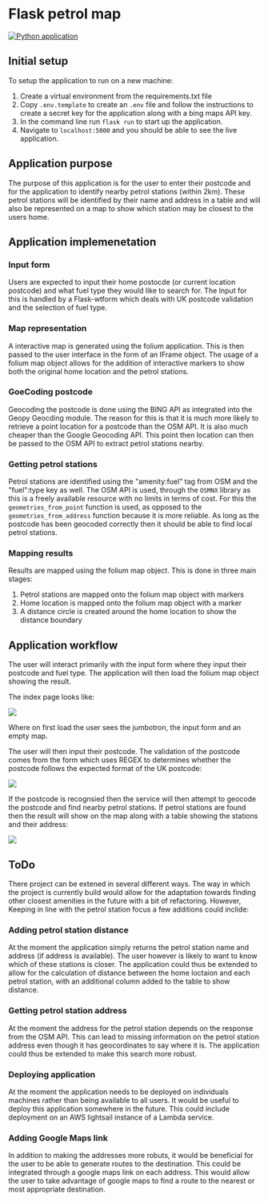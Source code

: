 # Flask petrol map

[![Python application](https://github.com/PhilipDW183/flask_petrol_map/actions/workflows/python-app.yml/badge.svg)](https://github.com/PhilipDW183/flask_petrol_map/actions/workflows/python-app.yml)

## Initial setup

To setup the application to run on a new machine:

1. Create a virtual environment from the requirements.txt file
2. Copy `.env.template` to create an `.env` file and follow the 
instructions to create a secret key for the application along with
a bing maps API key.
3. In the command line run `flask run` to start up the 
application.
4. Navigate to `localhost:5000` and you should be able
to see the live application.

## Application purpose

The purpose of this application is for the user to enter their 
postcode and for the application to identify nearby 
petrol stations (within 2km). These petrol stations will be identified
by their name and address in a table and will also be
represented on a map to show which station may be closest
to the users home. 

## Application implemenetation 

### Input form

Users are expected to input their home postocde (or current location
postcode) and what fuel type they would like to search for. The Input
for this is handled by a Flask-wtform which deals with UK 
postcode validation and the selection of fuel type. 

### Map representation

A interactive map is generated using the folium application. This
is then passed to the user interface in the form of an IFrame 
object. The usage of a folium map object allows for the addition 
of interactive markers to show both the original home
location and the petrol stations.

### GoeCoding postcode

Geocoding the postcode is done using the BING API as integrated
into the Geopy Geocding module. The reason for this is that it is 
much more likely to retrieve a point location for a postcode
than the OSM API. It is also much cheaper than the Google Geocoding
API. This point then location can then be passed to the OSM API
to extract petrol stations nearby.

### Getting petrol stations

Petrol stations are identified using the "amenity:fuel" tag from 
OSM and the "fuel":type key as well. The OSM API is used, through
the `OSMNX` library as this is a freely available resource with 
no limits in terms of cost. For this the `geometries_from_point`
function is used, as opposed to the `geometries_from_address` function
because it is more reliable. As long as the postcode has been geocoded
correctly then it should be able to find local petrol stations.

### Mapping results

Results are mapped using the folium map object. This is done in three
main stages:
1. Petrol stations are mapped onto the folium map object with
markers
2. Home location is mapped onto the folium map object with a marker
3. A distance circle is created around the home location to 
show the distance boundary

## Application workflow

The user will interact primarily with the input form where they
input their postcode and fuel type. The application will then
load the folium map object showing the result.

The index page looks like:

![](documentation/images/petrol_map_index.png)

Where on first load the user sees the jumbotron, the input form 
and an empty map.

The user will then input their postcode. The validation
of the postcode comes from the form which uses REGEX to determines
whether the postcode follows the expected format of the UK postcode:

![](documentation/images/petrol_map_not_recognised_postcode.png)

If the postcode is recognsied then the service will then attempt
to geocode the postcode and find nearby petrol stations. If
petrol stations are found then the result will show on the map
along with a table showing the stations and their address:

![](documentation/images/petrol_map_result.png)

## ToDo

There project can be extened in several different ways. The way 
in which the project is currently build would allow for the adaptation
towards finding other closest amenities in the future with a bit
of refactoring. However, Keeping in line with the petrol station
focus a few additions could inclide:

### Adding petrol station distance

At the moment the application simply returns the petrol station name
and address (if address is available). The user however is likely to 
want to know which of these stations is closer. The application 
could thus be extended to allow for the calculation of distance 
between the home loctaion and each petrol station, with an additional
column added to the table to show distance.

### Getting petrol station address

At the moment the address for the petrol station depends on the 
response from the OSM API. This can lead to missing information
on the petrol station address even though it has geocordinates
to say where it is. The application could thus be extended to 
make this search more robust.

### Deploying application

At the moment the application needs to be deployed on individuals
machines rather than being available to all users. It would be useful
to deploy this application somewhere in the future. This could include
deployment on an AWS lightsail instance of a Lambda service.

### Adding Google Maps link

In addition to making the addresses more robuts, it would be beneficial
for the user to be able to generate routes to the destination. This could 
be integrated through a google maps link on each address. This would 
allow the user to take advantage of google maps to find a route to the 
nearest or most appropriate destination.